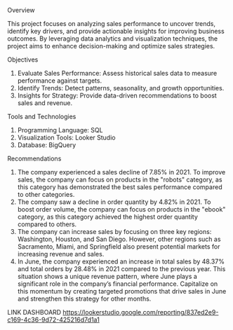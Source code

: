 Overview

This project focuses on analyzing sales performance to uncover trends, identify key drivers, and provide actionable insights for improving business outcomes. By leveraging data analytics and visualization techniques, the project aims to enhance decision-making and optimize sales strategies.

Objectives
1. Evaluate Sales Performance: Assess historical sales data to measure performance against targets.
2. Identify Trends: Detect patterns, seasonality, and growth opportunities.
3. Insights for Strategy: Provide data-driven recommendations to boost sales and revenue.

Tools and Technologies
1. Programming Language: SQL
2. Visualization Tools: Looker Studio
3. Database: BigQuery

Recommendations

1. The company experienced a sales decline of 7.85% in 2021. To improve sales, the company can focus on products in the "robots" category, as this category has demonstrated the best sales performance compared to other categories.
2. The company saw a decline in order quantity by 4.82% in 2021. To boost order volume, the company can focus on products in the "ebook" category, as this category achieved the highest order quantity compared to others.
3. The company can increase sales by focusing on three key regions: Washington, Houston, and San Diego. However, other regions such as Sacramento, Miami, and Springfield also present potential markets for increasing revenue and sales.
4. In June, the company experienced an increase in total sales by 48.37% and total orders by 28.48% in 2021 compared to the previous year. This situation shows a unique revenue pattern, where June plays a significant role in the company’s financial performance. Capitalize on this momentum by creating targeted promotions that drive sales in June and strengthen this strategy for other months.

LINK DASHBOARD
https://lookerstudio.google.com/reporting/837ed2e9-c169-4c36-9d72-425216d7d1a1
